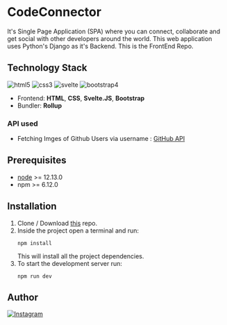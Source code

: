 # CodeConnector

It's Single Page Application (SPA) where you can connect, collaborate and get social with other developers around the world. This web application uses Python's Django as it's Backend.
This is the FrontEnd Repo.

## Technology Stack
![html5](https://img.shields.io/badge/frontend-html5-orange?style=flat&logo=Html5)
![css3](https://img.shields.io/badge/frontend-css3-blue?style=flat&logo=CSS3)
![svelte](https://img.shields.io/badge/svelte-js-yellow?style=flat&logo=svelte)
![bootstrap4](https://img.shields.io/badge/style-bootstrap-blue?style=flat&logo=bootstrap)

* Frontend: **HTML**, **CSS**, **Svelte.JS**, **Bootstrap**
* Bundler: **Rollup**

### API used
* Fetching Imges of Github Users via username : [GitHub API](https://developer.github.com/v3/)


## Prerequisites
* [node](https://nodejs.org/en/) >= 12.13.0
* npm >= 6.12.0

## Installation

1. Clone / Download [this](https://github.com/Yashas10Gowda/CodeConnectorFE) repo.
2. Inside the project open a terminal and run:
    ```
    npm install
    ```
    This will install all the project dependencies.
3. To start the development server run:
    ```
    npm run dev
    ```

## Author
[![Instagram](https://img.shields.io/badge/follow-%40yacchi__codes-1DA1F2?style=flat&logo=Instagram)](https://www.instagram.com/yacchi_codes) 
